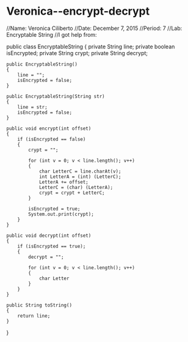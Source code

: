 # Veronica--encrypt-decrypt
//Name: Veronica Ciliberto
//Date: December 7, 2015
//Period: 7
//Lab: Encryptable String
//I got help from:

public class EncryptableString
{
	private String line;
	private boolean isEncrypted;
	private String crypt;
	private String decrypt;

	public EncryptableString()
	{
		line = "";
		isEncrypted = false;
	}

	public EncryptableString(String str)
	{
		line = str;
		isEncrypted = false;
	}

	public void encrypt(int offset)
	{
		if (isEncrypted == false)
		{
			crypt = "";

			for (int v = 0; v < line.length(); v++)
			{
				char LetterC = line.charAt(v);
				int LetterA = (int) (LetterC);
				LetterA += offset;
				LetterC = (char) (LetterA);
				crypt = crypt + LetterC;
			}

			isEncrypted = true;
			System.out.print(crypt);
		}
	}

	public void decrypt(int offset)
	{
		if (isEncrypted == true);
		{
			decrypt = "";

			for (int v = 0; v < line.length(); v++)
			{
				char Letter
			}
		}
	}

	public String toString()
	{
		return line;
	}
}
